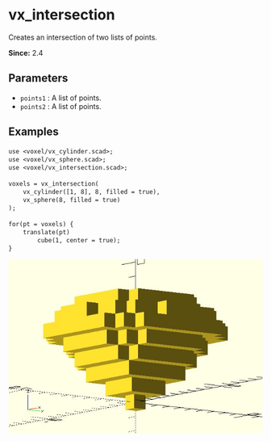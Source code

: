# vx_intersection

Creates an intersection of two lists of points. 

**Since:** 2.4

## Parameters

- `points1` : A list of points.
- `points2` : A list of points.

## Examples

	use <voxel/vx_cylinder.scad>;
	use <voxel/vx_sphere.scad>;
	use <voxel/vx_intersection.scad>;

	voxels = vx_intersection(
		vx_cylinder([1, 8], 8, filled = true),
		vx_sphere(8, filled = true)
	);

	for(pt = voxels) {
		translate(pt)
			cube(1, center = true);
	}

![vx_intersection](images/lib2x-vx_intersection-1.JPG)
